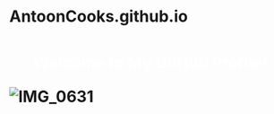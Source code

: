 # AntoonCooks.github.io
<div style="image: url('IMG_0631'); background-size: cover; height: 30px;">
  <h1 align="center" style="padding: 10px; color: white;">Welcome to My GitHub Profile!</h1>
</div>
<h1 align="b
<div style="background-image: url('Screenshot_22-1-2025_174224_www bing com'); background-size: cover; height: 300px;">
  
</div>




![IMG_0631](https://github.com/user-attachments/assets/545b5fec-9916-4bd3-9349-2462b7d58b68)



